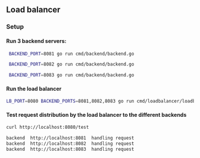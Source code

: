 ## Load balancer

### Setup

#### Run 3 backend servers:

```bash
 BACKEND_PORT=8081 go run cmd/backend/backend.go
```

```bash
 BACKEND_PORT=8082 go run cmd/backend/backend.go
```

```bash
 BACKEND_PORT=8083 go run cmd/backend/backend.go
```

#### Run the load balancer

```bash
LB_PORT=8080 BACKEND_PORTS=8081,8082,8083 go run cmd/loadbalancer/loadbalancer.go
```

#### Test request distribution by the load balancer to the different backends

```bash
curl http://localhost:8080/test
```

```bash
backend  http://localhost:8081  handling request
backend  http://localhost:8082  handling request
backend  http://localhost:8083  handling request
```
